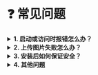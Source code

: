 # ❓ 常见问题

<details>
<summary><b>1. 启动或访问时报错怎么办？</b></summary>

- 检查 PHP 版本是否为 7.4 及以上。
- 检查 PHP 扩展是否齐全：`fileinfo`、`iconv`、`zip`、`mbstring`、`openssl`、`exif`。
- 检查 `public/uploads`、`log`、`config` 目录权限，确保可写。
- 查看 `log/error.log` 获取详细错误信息。

</details>

<details>
<summary><b>2. 上传图片失败怎么办？</b></summary>

- 检查 PHP 上传限制（`php.ini` 的 `upload_max_filesize` 和 `post_max_size`）。
- 检查图片格式和大小是否符合设置要求。
- 检查是否达到每日上传次数限制。

</details>

<details>
<summary><b>3. 安装后如何保证安全？</b></summary>

- 安装完成后务必删除 `install` 目录。
- 定期备份 `config`、`log`、`public/uploads` 目录。

</details>

<details>
<summary><b>4. 其他问题</b></summary>

- 可在 [GitHub 项目](https://github.com/leisureea1/LeisurePic/issues) 提交 issue，或查阅官方文档。

</details>
